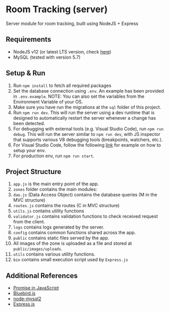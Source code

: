 # Room Tracking (server)

Server module for room tracking, built using NodeJS + Express

## Requirements

- NodeJS v12 (or latest LTS version, check [here](https://nodejs.org/en/about/releases/))
- MySQL (tested with version 5.7)

## Setup & Run

1. Run `npm install` to fetch all required packages
2. Set the database connection using `.env`. An example has been provided in `.env.example`. NOTE: You can also set the variables from the Environment Variable of your OS.
3. Make sure you have run the migrations at the `sql` folder of this project.
4. Run `npm run dev`. This will run the server using a dev runtime that is designed to automatically restart the server whenever a change has been detected.
5. For debugging with external tools (e.g. Visual Studio Code), run `npm run debug`. This will run the server similar to `npm run dev`, with JS inspector that supports various V8 debugging tools (breakpoints, watchers, etc.). 
  1. For Visual Studio Code, follow the following [link](https://stackoverflow.com/a/54231359/2935556) for example on how to setup your env.
6. For production env, run `npm run start`.

## Project Structure

1. `app.js` is the main entry point of the app.
2. `zones` folder contains the main modules:
  1. `dao.js` (Data Access Object) contains the database queries (M in the MVC structure)
  2. `routes.js` contains the routes (C in MVC structure)
  3. `utils.js` contains utility functions
  4. `validator.js` contains validation functions to check received request from the client.
3. `logs` contains logs generated by the server.
4. `config` contains common functions shared across the app.
5. `public` contains static files served by the app.
  1. All images of the zone is uploaded as a file and stored at `public/images/uploads`.
6. `utils` contains various utility functions.
7. `bin` contains small execution script used by `Express.js`

## Additional References

- [Promise in JavaScript](https://developer.mozilla.org/en-US/docs/Web/JavaScript/Reference/Global_Objects/Promise)
- [Bluebird.js](http://bluebirdjs.com/docs/getting-started.html)
- [node-mysql2](https://github.com/sidorares/node-mysql2/tree/master/documentation)
- [Express.js](https://expressjs.com/)